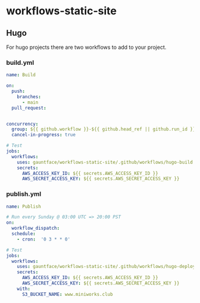 # workflows-static-site

## Hugo

For hugo projects there are two workflows to add to your project.

### build.yml

```yaml
name: Build

on:
  push:
    branches:
      - main
  pull_request:


concurrency:
  group: ${{ github.workflow }}-${{ github.head_ref || github.run_id }}
  cancel-in-progress: true

# Test
jobs:
  workflows:
    uses: gauntface/workflows-static-site/.github/workflows/hugo-build.yaml@main
    secrets:
      AWS_ACCESS_KEY_ID: ${{ secrets.AWS_ACCESS_KEY_ID }}
      AWS_SECRET_ACCESS_KEY: ${{ secrets.AWS_SECRET_ACCESS_KEY }}
```

### publish.yml

```yaml
name: Publish

# Run every Sunday @ 03:00 UTC => 20:00 PST
on:
  workflow_dispatch:
  schedule:
    - cron:  '0 3 * * 0'

# Test
jobs:
  workflows:
    uses: gauntface/workflows-static-site/.github/workflows/hugo-deploy.yaml@main
    secrets:
      AWS_ACCESS_KEY_ID: ${{ secrets.AWS_ACCESS_KEY_ID }}
      AWS_SECRET_ACCESS_KEY: ${{ secrets.AWS_SECRET_ACCESS_KEY }}
    with:
      S3_BUCKET_NAME: www.miniworks.club
```
